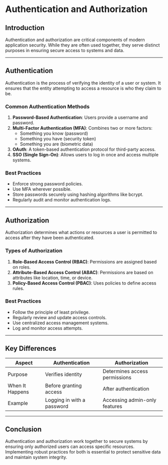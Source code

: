 # Authentication and Authorization

## Introduction
Authentication and authorization are critical components of modern application security. While they are often used together, they serve distinct purposes in ensuring secure access to systems and data.

---

## Authentication
Authentication is the process of verifying the identity of a user or system. It ensures that the entity attempting to access a resource is who they claim to be.

### Common Authentication Methods
1. **Password-Based Authentication**: Users provide a username and password.
2. **Multi-Factor Authentication (MFA)**: Combines two or more factors:
    - Something you know (password)
    - Something you have (security token)
    - Something you are (biometric data)
3. **OAuth**: A token-based authentication protocol for third-party access.
4. **SSO (Single Sign-On)**: Allows users to log in once and access multiple systems.

### Best Practices
- Enforce strong password policies.
- Use MFA wherever possible.
- Store passwords securely using hashing algorithms like bcrypt.
- Regularly audit and monitor authentication logs.

---

## Authorization
Authorization determines what actions or resources a user is permitted to access after they have been authenticated.

### Types of Authorization
1. **Role-Based Access Control (RBAC)**: Permissions are assigned based on roles.
2. **Attribute-Based Access Control (ABAC)**: Permissions are based on attributes like location, time, or device.
3. **Policy-Based Access Control (PBAC)**: Uses policies to define access rules.

### Best Practices
- Follow the principle of least privilege.
- Regularly review and update access controls.
- Use centralized access management systems.
- Log and monitor access attempts.

---

## Key Differences
| Aspect            | Authentication                     | Authorization                     |
|--------------------|-------------------------------------|-----------------------------------|
| Purpose            | Verifies identity                  | Determines access permissions     |
| When It Happens    | Before granting access             | After authentication              |
| Example            | Logging in with a password         | Accessing admin-only features     |

---

## Conclusion
Authentication and authorization work together to secure systems by ensuring only authorized users can access specific resources. Implementing robust practices for both is essential to protect sensitive data and maintain system integrity.